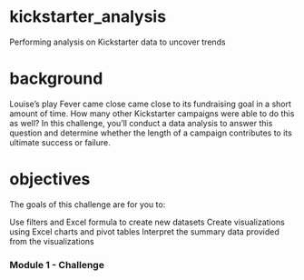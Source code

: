 # kickstarter_analysis
Performing analysis on Kickstarter data to uncover trends

# background
Louise’s play Fever came close came close to its fundraising goal in a short amount of time. How many other Kickstarter campaigns were able to do this as well? In this challenge, you’ll conduct a data analysis to answer this question and determine whether the length of a campaign contributes to its ultimate success or failure.

# objectives
The goals of this challenge are for you to:

Use filters and Excel formula to create new datasets
Create visualizations using Excel charts and pivot tables
Interpret the summary data provided from the visualizations

### Module 1 - Challenge


